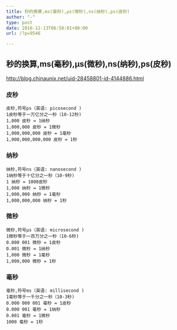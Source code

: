 ```yaml
---
title: 秒的换算,ms(毫秒),μs(微秒),ns(纳秒),ps(皮秒)
author: "-"
type: post
date: 2016-12-13T06:58:01+00:00
url: /?p=9546

---
```

## 秒的换算,ms(毫秒),μs(微秒),ns(纳秒),ps(皮秒)
http://blog.chinaunix.net/uid-28458801-id-4144886.html


### 皮秒
    皮秒,符号ps（英语: picosecond ) 
    1皮秒等于一万亿分之一秒（10-12秒) 
    1,000 皮秒 = 1纳秒
    1,000,000 皮秒 = 1微秒
    1,000,000,000 皮秒 = 1毫秒
    1,000,000,000,000 皮秒 = 1秒

### 纳秒
    纳秒,符号ns（英语: nanosecond ) 
    1纳秒等于十亿分之一秒（10-9秒) 
    1 纳秒 = 1000皮秒
    1,000 纳秒 = 1微秒
    1,000,000 纳秒 = 1毫秒
    1,000,000,000 纳秒 = 1秒

### 微秒
    微秒,符号μs（英语: microsecond ) 
    1微秒等于一百万分之一秒（10-6秒) 
    0.000 001 微秒 = 1皮秒
    0.001 微秒 = 1纳秒
    1,000 微秒 = 1毫秒
    1,000,000 微秒 = 1秒
  
### 毫秒
    毫秒,符号ms（英语: millisecond ) 
    1毫秒等于一千分之一秒（10-3秒) 
    0.000 000 001 毫秒 = 1皮秒
    0.000 001 毫秒 = 1纳秒
    0.001 毫秒 = 1微秒
    1000 毫秒 = 1秒